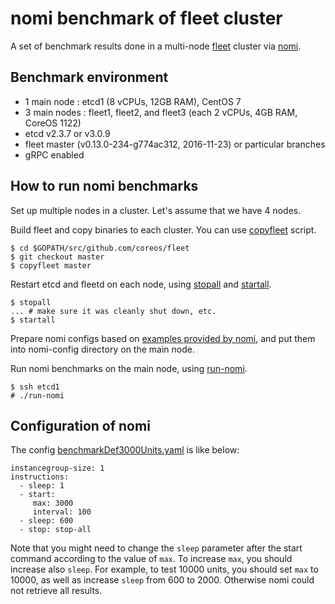 # nomi benchmark of fleet cluster

A set of benchmark results done in a multi-node [fleet][coreos-fleet] cluster via [nomi][giantswarm-nomi].

## Benchmark environment

* 1 main node : etcd1 (8 vCPUs, 12GB RAM), CentOS 7
* 3 main nodes : fleet1, fleet2, and fleet3 (each 2 vCPUs, 4GB RAM, CoreOS 1122)
* etcd v2.3.7 or v3.0.9
* fleet master (v0.13.0-234-g774ac312, 2016-11-23) or particular branches
* gRPC enabled

## How to run nomi benchmarks

Set up multiple nodes in a cluster. Let's assume that we have 4 nodes.

Build fleet and copy binaries to each cluster. You can use [copyfleet][copyfleet] script.

```
$ cd $GOPATH/src/github.com/coreos/fleet
$ git checkout master
$ copyfleet master
```

Restart etcd and fleetd on each node, using [stopall][stopall] and [startall][startall].

```
$ stopall
... # make sure it was cleanly shut down, etc.
$ startall
```

Prepare nomi configs based on [examples provided by nomi][nomi-examples], and put them into nomi-config directory on the main node.

Run nomi benchmarks on the main node, using [run-nomi][run-nomi].

```
$ ssh etcd1
# ./run-nomi
```

## Configuration of nomi

The config [benchmarkDef3000Units.yaml][benchmarkDef3000Units.yaml] is like below:

```
instancegroup-size: 1
instructions:
  - sleep: 1
  - start:
     max: 3000
     interval: 100
  - sleep: 600
  - stop: stop-all
```

Note that you might need to change the `sleep` parameter after the start command according to the value of `max`. To increase `max`, you should increase also `sleep`. For example, to test 10000 units, you should set `max` to 10000, as well as increase `sleep` from 600 to 2000. Otherwise nomi could not retrieve all results.

[coreos-fleet]: https://github.com/coreos/fleet
[giantswarm-nomi]: https://github.com/giantswarm/nomi
[nomi-examples]: https://github.com/giantswarm/nomi/tree/master/examples
[copyfleet]: bin/copyfleet
[stopall]: bin/stopall
[startall]: bin/startall
[run-nomi]: bin/run-nomi
[benchmarkDef3000Units.yaml]: nomi-config/benchmarkDef3000Units.yaml
